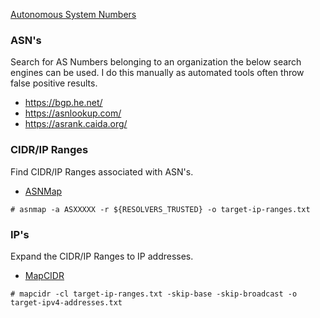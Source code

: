 [Autonomous System Numbers](https://www.iana.org/assignments/as-numbers/as-numbers.xhtml)

### ASN's
Search for AS Numbers belonging to an organization the below search engines can be used. I do this manually as automated tools often throw false positive results.
- https://bgp.he.net/
- https://asnlookup.com/
- https://asrank.caida.org/

### CIDR/IP Ranges 
Find CIDR/IP Ranges associated with ASN's.
- [ASNMap](https://github.com/projectdiscovery/asnmap)
```shell
# asnmap -a ASXXXXX -r ${RESOLVERS_TRUSTED} -o target-ip-ranges.txt
```

### IP's
Expand the CIDR/IP Ranges to IP addresses.
- [MapCIDR](https://github.com/projectdiscovery/mapcidr)
```
# mapcidr -cl target-ip-ranges.txt -skip-base -skip-broadcast -o target-ipv4-addresses.txt
```

